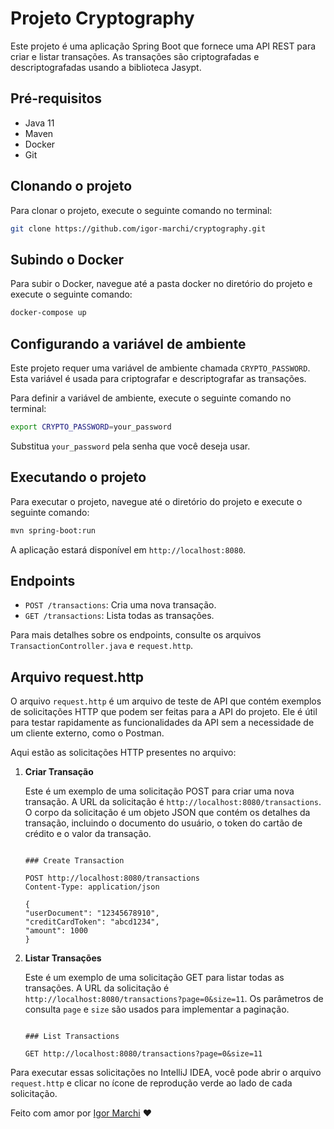 # Projeto Cryptography

Este projeto é uma aplicação Spring Boot que fornece uma API REST para criar e listar transações. As transações são criptografadas e descriptografadas usando a biblioteca Jasypt.

## Pré-requisitos

-   Java 11
-   Maven
-   Docker
-   Git

## Clonando o projeto

Para clonar o projeto, execute o seguinte comando no terminal:

```bash
git clone https://github.com/igor-marchi/cryptography.git
```

## Subindo o Docker

Para subir o Docker, navegue até a pasta docker no diretório do projeto e execute o seguinte comando:

```bash
docker-compose up
```

## Configurando a variável de ambiente

Este projeto requer uma variável de ambiente chamada `CRYPTO_PASSWORD`. Esta variável é usada para criptografar e descriptografar as transações.

Para definir a variável de ambiente, execute o seguinte comando no terminal:

```bash
export CRYPTO_PASSWORD=your_password
```

Substitua `your_password` pela senha que você deseja usar.

## Executando o projeto

Para executar o projeto, navegue até o diretório do projeto e execute o seguinte comando:

```bash
mvn spring-boot:run
```

A aplicação estará disponível em `http://localhost:8080`.

## Endpoints

-   `POST /transactions`: Cria uma nova transação.
-   `GET /transactions`: Lista todas as transações.

Para mais detalhes sobre os endpoints, consulte os arquivos `TransactionController.java` e `request.http`.

## Arquivo request.http

O arquivo `request.http` é um arquivo de teste de API que contém exemplos de solicitações HTTP que podem ser feitas para a API do projeto. Ele é útil para testar rapidamente as funcionalidades da API sem a necessidade de um cliente externo, como o Postman.

Aqui estão as solicitações HTTP presentes no arquivo:

1. **Criar Transação**

    Este é um exemplo de uma solicitação POST para criar uma nova transação. A URL da solicitação é `http://localhost:8080/transactions`. O corpo da solicitação é um objeto JSON que contém os detalhes da transação, incluindo o documento do usuário, o token do cartão de crédito e o valor da transação.

    ```http

    ### Create Transaction

    POST http://localhost:8080/transactions
    Content-Type: application/json

    {
    "userDocument": "12345678910",
    "creditCardToken": "abcd1234",
    "amount": 1000
    }
    ```

2. **Listar Transações**

    Este é um exemplo de uma solicitação GET para listar todas as transações. A URL da solicitação é `http://localhost:8080/transactions?page=0&size=11`. Os parâmetros de consulta `page` e `size` são usados para implementar a paginação.

    ```http

    ### List Transactions

    GET http://localhost:8080/transactions?page=0&size=11
    ```

Para executar essas solicitações no IntelliJ IDEA, você pode abrir o arquivo `request.http` e clicar no ícone de reprodução verde ao lado de cada solicitação.

Feito com amor por [Igor Marchi](https://www.linkedin.com/in/igor-marchi/) ❤️
